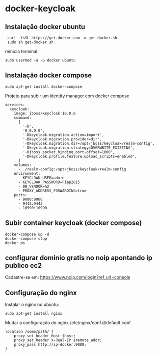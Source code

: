 # docker-keycloak

## Instalação docker ubuntu

```
 curl -fsSL https://get.docker.com -o get-docker.sh
 sudo sh get-docker.sh   
```
reinicia terminal
```
sudo usermod -a -G docker ubuntu
```

## Instalação docker compose
```
sudo apt-get install docker-compose
```

Projeto para subir um identity manager com docker compose


```version: '2'
services:
  keycloak:
    image: jboss/keycloak:10.0.0
    command:
      [
        '-b',
        '0.0.0.0',
        '-Dkeycloak.migration.action=import',
        '-Dkeycloak.migration.provider=dir',
        '-Dkeycloak.migration.dir=/opt/jboss/keycloak/realm-config',
        '-Dkeycloak.migration.strategy=OVERWRITE_EXISTING',
        '-Djboss.socket.binding.port-offset=1000',
        '-Dkeycloak.profile.feature.upload_scripts=enabled',
      ]
    volumes:
      - ./realm-config:/opt/jboss/keycloak/realm-config
    environment:
      - KEYCLOAK_USER=admin
      - KEYCLOAK_PASSWORD=Fiap2015
      - DB_VENDOR=h2
      - PROXY_ADDRESS_FORWARDING=true
    ports:
      - 9080:9080
      - 9443:9443
      - 10990:10990
 ```
 
 
## Subir container keycloak (docker compose)

```
docker-compose up -d
docker-compose stop
docker ps
```

## configurar dominio gratis no noip apontando ip publico ec2

Cadastre-se em:
https://www.noip.com/login?ref_url=console


## Configuração do nginx

Instalar o nginx no ubuntu:
```
sudo apt-get install nginx
```

Mudar a configuração do nginx /etc/nginx/conf.d/default.conf

```
location /some/path/ {
    proxy_set_header Host $host;
    proxy_set_header X-Real-IP $remote_addr;
    proxy_pass http://ip-docker:9080;
}
````
